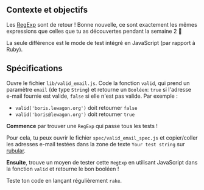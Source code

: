 ## Contexte et objectifs

Les [RegExp](https://developer.mozilla.org/en-US/docs/Web/JavaScript/Reference/Global_Objects/RegExp) sont de retour ! Bonne nouvelle, ce sont exactement les mêmes expressions que celles que tu as découvertes pendant la semaine 2 🙌

La seule différence est le mode de test intégré en JavaScript (par rapport à Ruby).

## Spécifications

Ouvre le fichier `lib/valid_email.js`. Code la fonction `valid`, qui prend un paramètre `email` (de type `String`) et retourne un `Booléen`: `true` si l'adresse e-mail fournie est valide, `false` si elle n'est pas valide. Par exemple :

- `valid('boris.lewagon.org')` doit retourner `false`
- `valid('boris@lewagon.org')` doit retourner `true`

**Commence** par trouver une `RegExp` qui passe tous les tests !

Pour cela, tu peux ouvrir le fichier `spec/valid_email_spec.js` et copier/coller les adresses e-mail testées dans la zone de texte `Your test string` sur [rubular](http://rubular.com/).

**Ensuite**, trouve un moyen de tester cette `RegExp` en utilisant JavaScript dans la fonction `valid` et retourne le bon booléen !

Teste ton code en lançant régulièrement `rake`.
